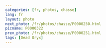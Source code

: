 ```yaml
---
categories: [fr, photos, chasse]
lang: fr
layout: photo
next_photo: /fr/photos/chasse/P0000250.html
picname: P0000322
prev_photo: /fr/photos/chasse/P0000251.html
tags: [Dead Oryx]
---
```

